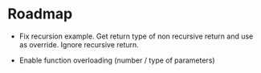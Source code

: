 # Roadmap

- Fix recursion example. Get return type of non recursive
  return and use as override. Ignore recursive return.

- Enable function overloading (number / type of parameters)

